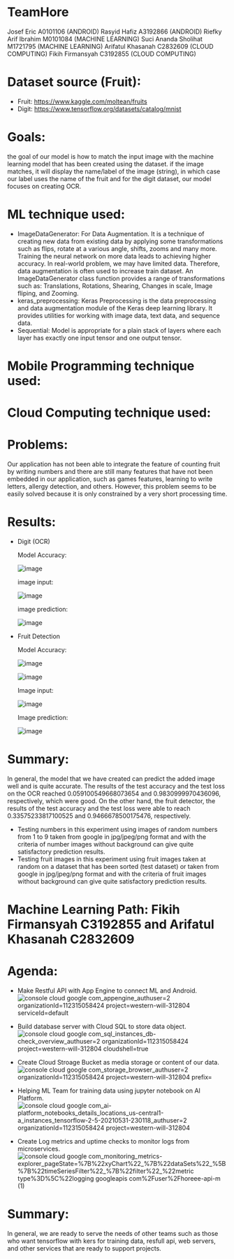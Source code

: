 # TeamHore
Josef Eric A0101106 (ANDROID)
Rasyid Hafiz A3192866 (ANDROID)
Riefky Arif Ibrahim M0101084 (MACHINE LEARNING)
Suci Ananda Sholihat M1721795 (MACHINE LEARNING)
Arifatul Khasanah C2832609 (CLOUD COMPUTING)
Fikih Firmansyah C3192855 (CLOUD COMPUTING)

# Dataset source (Fruit):
 - Fruit: https://www.kaggle.com/moltean/fruits
 - Digit: https://www.tensorflow.org/datasets/catalog/mnist

# Goals:
the goal of our model is how to match the input image with the machine learning model that has been created using the dataset. if the image matches, it will display the name/label of the image (string), in which case our label uses the name of the fruit and for the digit dataset, our model focuses on creating OCR.

# ML technique used:
 - ImageDataGenerator: For Data Augmentation. It is a technique of creating new data from existing data by applying some transformations such as flips, rotate at a various angle, shifts, zooms and many more. Training the neural network on more data leads to achieving higher accuracy. In real-world problem, we may have limited data. Therefore, data augmentation is often used to increase train dataset. An ImageDataGenerator class function provides a range of transformations such as: Translations, Rotations, Shearing, Changes in scale, Image fliping, and Zooming.
 - keras_preprocessing: Keras Preprocessing is the data preprocessing and data augmentation module of the Keras deep learning library. It provides utilities for working with image data, text data, and sequence data.
 - Sequential: Model is appropriate for a plain stack of layers where each layer has exactly one input tensor and one output tensor.

# Mobile Programming technique used:

# Cloud Computing technique used:

# Problems:
Our application has not been able to integrate the feature of counting fruit by writing numbers and there are still many features that have not been embedded in our application, such as games features, learning to write letters, allergy detection, and others. However, this problem seems to be easily solved because it is only constrained by a very short processing time.

# Results:
 - Digit (OCR)

   Model Accuracy:
   
   ![image](https://user-images.githubusercontent.com/80331973/121185949-c6bc3100-c890-11eb-8072-9ff6dca0c63d.png)
   
   image input:
   
   ![image](https://user-images.githubusercontent.com/80331973/121185761-9aa0b000-c890-11eb-805c-647216697fc1.png)
   
   image prediction:
   
   ![image](https://user-images.githubusercontent.com/80331973/121185865-b2783400-c890-11eb-81a2-e0c1b236d152.png)

 - Fruit Detection

   Model Accuracy: 
   
   ![image](https://user-images.githubusercontent.com/80331973/121186154-fc611a00-c890-11eb-821d-1f0cf17c5f30.png)
   
   ![image](https://user-images.githubusercontent.com/80331973/121186396-3fbb8880-c891-11eb-985d-09b8c0d18337.png)

   Image input:
   
   ![image](https://user-images.githubusercontent.com/80331973/121186281-20bcf680-c891-11eb-87d1-b4c38edfef4a.png)

   Image prediction:
   
   ![image](https://user-images.githubusercontent.com/80331973/121186342-32060300-c891-11eb-8735-47f9d6310f73.png)

# Summary:
In general, the model that we have created can predict the added image well and is quite accurate. The results of the test accuracy and the test loss on the OCR reached 0.059100549668073654 and 0.9830999970436096, respectively, which were good. On the other hand, the fruit detector, the results of the test accuracy and the test loss were able to reach 0.33575233817100525 and 0.9466678500175476, respectively.

 - Testing numbers in this experiment using images of random numbers from 1 to 9 taken from google in jpg/jpeg/png format and with the criteria of number images without background can give quite satisfactory prediction results.
 - Testing fruit images in this experiment using fruit images taken at random on a dataset that has been sorted (test dataset) or taken from google in jpg/jpeg/png format and with the criteria of fruit images without background can give quite satisfactory prediction results.


# Machine Learning Path: Fikih Firmansyah C3192855 and Arifatul Khasanah C2832609
# Agenda:
 -  Make Restful API with App Engine to connect ML and Android.
![console cloud google com_appengine_authuser=2 organizationId=112315058424 project=western-will-312804 serviceId=default](https://user-images.githubusercontent.com/54542591/121374228-eecb9300-c969-11eb-9646-f8e6010cd57f.png)

 -  Build database server with Cloud SQL to store data object.
![console cloud google com_sql_instances_db-check_overview_authuser=2 organizationId=112315058424 project=western-will-312804 cloudshell=true](https://user-images.githubusercontent.com/54542591/121374304-fe4adc00-c969-11eb-9949-9851d464929f.png)

 -  Create Cloud Stroage Bucket as media storage or content of our data.
![console cloud google com_storage_browser_authuser=2 organizationId=112315058424 project=western-will-312804 prefix=](https://user-images.githubusercontent.com/54542591/121374362-09057100-c96a-11eb-92b3-b9b3ed50411f.png)

 -  Helping ML Team for training data using jupyter notebook on AI Platform.
![console cloud google com_ai-platform_notebooks_details_locations_us-central1-a_instances_tensorflow-2-5-20210531-230118_authuser=2 organizationId=112315058424 project=western-will-312804](https://user-images.githubusercontent.com/54542591/121374433-16226000-c96a-11eb-9651-0e40b4bf16c0.png)

 -  Create Log metrics and uptime checks to monitor logs from microservices.
![console cloud google com_monitoring_metrics-explorer_pageState=%7B%22xyChart%22_%7B%22dataSets%22_%5B%7B%22timeSeriesFilter%22_%7B%22filter%22_%22metric type%3D%5C%22logging googleapis com%2Fuser%2Fhoreee-api-m (1)](https://user-images.githubusercontent.com/54542591/121374509-25a1a900-c96a-11eb-8781-eee5136b4bf1.png)


# Summary:
In general, we are ready to serve the needs of other teams such as those who want tensorflow with kers for training data, resfull api, web servers, and other services that are ready to support projects.
